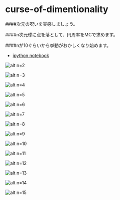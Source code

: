 # curse-of-dimentionality

####次元の呪いを実感しましょう。

####n次元球に点を落として、円周率をMCで求めます。

####nが10ぐらいから挙動がおかしくなり始めます。

- [ipython notebook](https://github.com/keiikegami/curse-of-dimentionality/blob/master/curse%20of%20dimentionality.ipynb)

![alt n=2](https://github.com/keiikegami/curse-of-dimentionality/blob/master/images/n=2.png?raw=true)

![alt n=3](https://github.com/keiikegami/curse-of-dimentionality/blob/master/images/n=3.png?raw=true)

![alt n=4](https://github.com/keiikegami/curse-of-dimentionality/blob/master/images/n=4.png?raw=true)

![alt n=5](https://github.com/keiikegami/curse-of-dimentionality/blob/master/images/n=5.png?raw=true)

![alt n=6](https://github.com/keiikegami/curse-of-dimentionality/blob/master/images/n=6.png?raw=true)

![alt n=7](https://github.com/keiikegami/curse-of-dimentionality/blob/master/images/n=7.png?raw=true)

![alt n=8](https://github.com/keiikegami/curse-of-dimentionality/blob/master/images/n=8.png?raw=true)

![alt n=9](https://github.com/keiikegami/curse-of-dimentionality/blob/master/images/n=9.png?raw=true)

![alt n=10](https://github.com/keiikegami/curse-of-dimentionality/blob/master/images/n=10.png?raw=true)

![alt n=11](https://github.com/keiikegami/curse-of-dimentionality/blob/master/images/n=11.png?raw=true)

![alt n=12](https://github.com/keiikegami/curse-of-dimentionality/blob/master/images/n=12.png?raw=true)

![alt n=13](https://github.com/keiikegami/curse-of-dimentionality/blob/master/images/n=13.png?raw=true)

![alt n=14](https://github.com/keiikegami/curse-of-dimentionality/blob/master/images/n=14.png?raw=true)

![alt n=15](https://github.com/keiikegami/curse-of-dimentionality/blob/master/images/n=15.png?raw=true)
